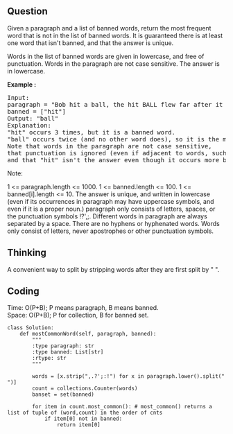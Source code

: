 ## Question
Given a paragraph and a list of banned words, return the most frequent word that is not in the list of banned words.  It is guaranteed there is at least one word that isn't banned, and that the answer is unique.<br>

Words in the list of banned words are given in lowercase, and free of punctuation.  Words in the paragraph are not case sensitive.  The answer is in lowercase.<br>

**Example :**
<pre>
Input: 
paragraph = "Bob hit a ball, the hit BALL flew far after it was hit."
banned = ["hit"]
Output: "ball"
Explanation: 
"hit" occurs 3 times, but it is a banned word.
"ball" occurs twice (and no other word does), so it is the most frequent non-banned word in the paragraph. 
Note that words in the paragraph are not case sensitive,
that punctuation is ignored (even if adjacent to words, such as "ball,"), 
and that "hit" isn't the answer even though it occurs more because it is banned.
</pre>

Note:

1 <= paragraph.length <= 1000.
1 <= banned.length <= 100.
1 <= banned[i].length <= 10.
The answer is unique, and written in lowercase (even if its occurrences in paragraph may have uppercase symbols, and even if it is a proper noun.)
paragraph only consists of letters, spaces, or the punctuation symbols !?',;.
Different words in paragraph are always separated by a space.
There are no hyphens or hyphenated words.
Words only consist of letters, never apostrophes or other punctuation symbols.
 
## Thinking
A convenient way to split by stripping words after they are first split by " ".

## Coding
Time: O(P+B); P means paragraph, B means banned. </br>
Space: O(P+B); P for collection, B for banned set.
```python3
class Solution:
    def mostCommonWord(self, paragraph, banned):
        """
        :type paragraph: str
        :type banned: List[str]
        :rtype: str
        """
        
        words = [x.strip(",.?';:!") for x in paragraph.lower().split(" ")]
        count = collections.Counter(words)
        banset = set(banned)
        
        for item in count.most_common(): # most_common() returns a list of tuple of (word,count) in the order of cnts
            if item[0] not in banned:
                return item[0]
                
```


